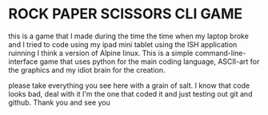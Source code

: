 # ROCK PAPER SCISSORS CLI GAME
this is a game that I made during the time the time when my laptop broke and I tried to code using my ipad mini tablet using the ISH application ruinning I think a version of Alpine linux. This is a simple command-line-interface game that uses python for the main coding language, ASCII-art for the graphics and my idiot brain for the creation.

please take everything you see here with a grain of salt. I know that code looks bad, deal with it I'm the one that coded it and just testing out git and github. Thank you and see you